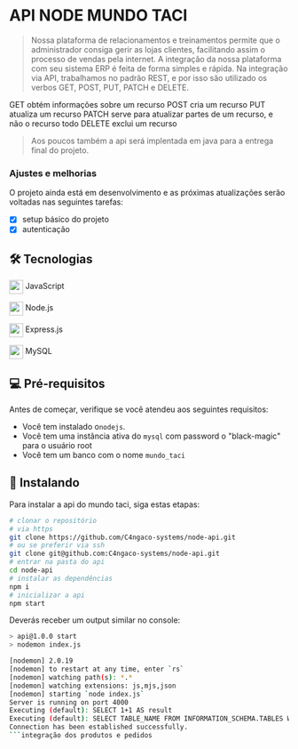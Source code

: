# API NODE MUNDO TACI

>  Nossa plataforma de relacionamentos e treinamentos permite que o administrador consiga gerir as lojas clientes, facilitando assim o processo de vendas pela internet. A integração da nossa plataforma com seu sistema ERP é feita de forma simples e rápida. Na integração via API, trabalhamos no padrão REST, e por isso são utilizado os verbos GET, POST, PUT, PATCH e DELETE.

GET obtém informações sobre um recurso
POST cria um recurso
PUT atualiza um recurso
PATCH serve para atualizar partes de um recurso, e não o recurso todo
DELETE exclui um recurso

> Aos poucos também a api será implentada em java para a entrega final do projeto.

### Ajustes e melhorias

O projeto ainda está em desenvolvimento e as próximas atualizações serão voltadas nas seguintes tarefas:

- [x] setup básico do projeto
- [x] autenticação

## 🛠 Tecnologias      
<img src="https://cdn.jsdelivr.net/gh/devicons/devicon/icons/javascript/javascript-plain.svg" align="center" width="25" height="25" /> JavaScript

<img src="https://cdn.jsdelivr.net/gh/devicons/devicon/icons/nodejs/nodejs-original.svg" align="center" width="25" height="25" /> Node.js          

<img src="https://cdn.jsdelivr.net/gh/devicons/devicon/icons/express/express-original.svg" align="center" width="25" height="25" /> Express.js

<img src="https://cdn.jsdelivr.net/gh/devicons/devicon/icons/mysql/mysql-original.svg" align="center" width="25" height="25" /> MySQL
    
## 💻 Pré-requisitos

Antes de começar, verifique se você atendeu aos seguintes requisitos:

* Você tem instalado o`nodejs`.
* Você tem uma instância ativa do `mysql` com password o "black-magic" para o usuário root
* Você tem um banco com o nome `mundo_taci`

## 🚀 Instalando

Para instalar a api do mundo taci, siga estas etapas:

```sh
# clonar o repositório
# via https
git clone https://github.com/C4ngaco-systems/node-api.git
# ou se preferir via ssh
git clone git@github.com:C4ngaco-systems/node-api.git
# entrar na pasta do api
cd node-api
# instalar as dependências
npm i
# inicializar a api
npm start
```

Deverás receber um output similar no console:

```sh
> api@1.0.0 start
> nodemon index.js

[nodemon] 2.0.19
[nodemon] to restart at any time, enter `rs`
[nodemon] watching path(s): *.*
[nodemon] watching extensions: js,mjs,json
[nodemon] starting `node index.js`
Server is running on port 4000
Executing (default): SELECT 1+1 AS result
Executing (default): SELECT TABLE_NAME FROM INFORMATION_SCHEMA.TABLES WHERE TABLE_TYPE = 'BASE TABLE' AND TABLE_NAME = 'Users' AND TABLE_SCHEMA = 'mundo_taci'
Connection has been established successfully.
```integração dos produtos e pedidos